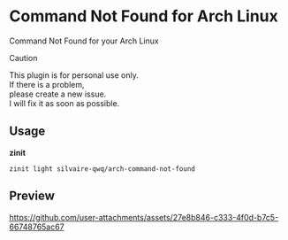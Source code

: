 # Command Not Found for Arch Linux
Command Not Found for your Arch Linux

> [!CAUTION]
> This plugin is for personal use only.<br>
> If there is a problem,<br>
> please create a new issue.<br>
> I will fix it as soon as possible.

## Usage
**zinit**
```shell
zinit light silvaire-qwq/arch-command-not-found
```

## Preview

https://github.com/user-attachments/assets/27e8b846-c333-4f0d-b7c5-66748765ac67

